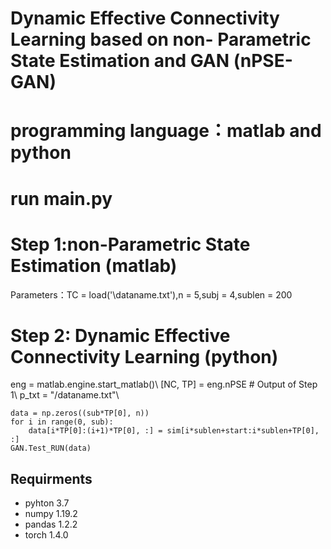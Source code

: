 # Dynamic Effective Connectivity Learning based on non- Parametric State Estimation and GAN (nPSE-GAN)
# programming language：matlab and python
# run  main.py
# Step 1:non-Parametric State Estimation (matlab)
Parameters：TC = load('\dataname.txt'),n = 5,subj = 4,sublen = 200
# Step 2: Dynamic Effective Connectivity Learning (python)
 eng = matlab.engine.start_matlab()\\
    [NC, TP] = eng.nPSE # Output of Step 1\\
    p_txt = "/dataname.txt"\\
 
    data = np.zeros((sub*TP[0], n))
    for i in range(0, sub):
        data[i*TP[0]:(i+1)*TP[0], :] = sim[i*sublen+start:i*sublen+TP[0], :]
    GAN.Test_RUN(data)


## Requirments
* pyhton 3.7
* numpy 1.19.2
* pandas 1.2.2
* torch 1.4.0

